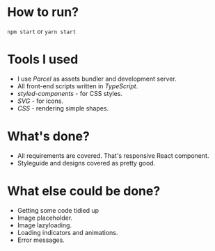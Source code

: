 # How to run?
`npm start` or `yarn start`

# Tools I used
- I use *Parcel* as assets bundler and development server.
- All front-end scripts written in *TypeScript*.
- *styled-components* - for CSS styles.
- *SVG* - for icons.
- *CSS* - rendering simple shapes.

# What's done?
- All requirements are covered. That's responsive React component.
- Styleguide and designs covered as pretty good.

# What else could be done?
- Getting some code tidied up
- Image placeholder.
- Image lazyloading.
- Loading indicators and animations.
- Error messages.